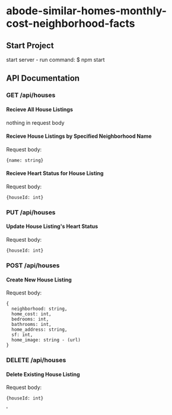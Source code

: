 # abode-similar-homes-monthly-cost-neighborhood-facts

## Start Project

start server - run command: $ npm start

## API Documentation

### GET /api/houses
#### Recieve All House Listings
nothing in request body

#### Recieve House Listings by Specified Neighborhood Name
Request body: 
```
{name: string}
```

#### Recieve Heart Status for House Listing
Request body: 
```
{houseId: int}
```

### PUT /api/houses
#### Update House Listing's Heart Status
Request body:
```
{houseId: int}
```

### POST /api/houses
#### Create New House Listing

Request body: 
```
{
  neighborhood: string, 
  home_cost: int, 
  bedrooms: int, 
  bathrooms: int, 
  home_address: string, 
  sf: int, 
  home_image: string - (url)
}
```

### DELETE /api/houses
#### Delete Existing House Listing

Request body:
```
{houseId: int}
```



'

